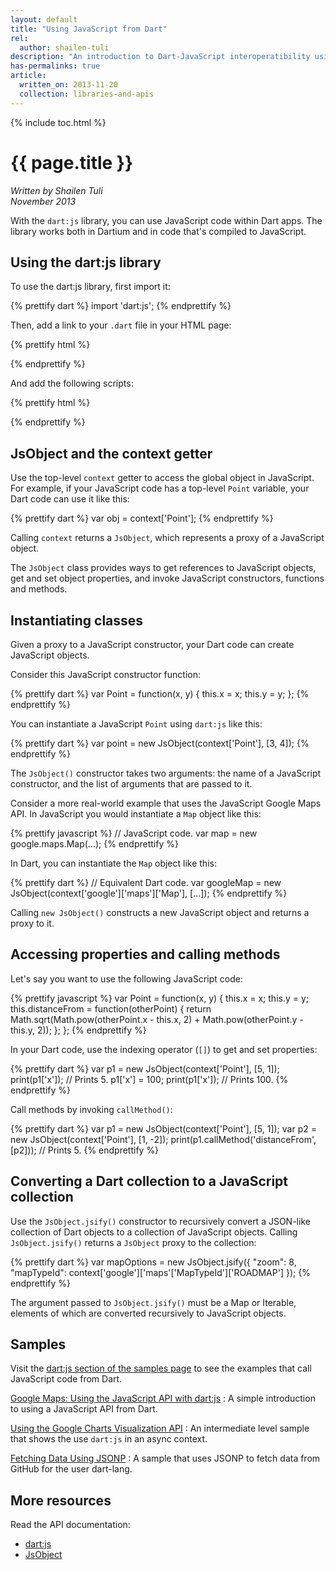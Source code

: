 ```yaml
---
layout: default
title: "Using JavaScript from Dart"
rel:
  author: shailen-tuli
description: "An introduction to Dart-JavaScript interoperatibility using the dart:js library."
has-permalinks: true
article:
  written_on: 2013-11-20
  collection: libraries-and-apis
---
```


{% include toc.html %}

# {{ page.title }}

_Written by Shailen Tuli <br>
November 2013_

With the `dart:js` library,
you can use JavaScript code within Dart apps.
The library works both in Dartium and
in code that's compiled to JavaScript.


## Using the dart:js library

To use the dart:js library, first import it:

{% prettify dart %}
import 'dart:js';
{% endprettify %}

Then, add a link to your `.dart` file in your HTML page:

{% prettify html %}
<script src="myapp.dart" type="application/dart"></script>
{% endprettify %}

And add the following scripts:

{% prettify html %}
<script src="packages/browser/dart.js"></script>
<script src="packages/browser/interop.js"></script>
{% endprettify %}

## JsObject and the context getter

Use the top-level `context` getter to access the global object in JavaScript.
For example,
if your JavaScript code has a top-level `Point` variable,
your Dart code can use it like this:

{% prettify dart %}
var obj = context['Point'];
{% endprettify %}

Calling `context` returns a `JsObject`, which represents a proxy of a
JavaScript object.

The `JsObject` class provides ways to get references to JavaScript objects,
get and set object properties,
and invoke JavaScript constructors, functions and methods.

## Instantiating classes

Given a proxy to a JavaScript constructor, your Dart code can create JavaScript
objects.

Consider this JavaScript constructor function:

{% prettify dart %}
var Point = function(x, y) {
  this.x = x;
  this.y = y;
};
{% endprettify %}

You can instantiate a JavaScript `Point` using `dart:js` like this:

{% prettify dart %}
var point = new JsObject(context['Point'], [3, 4]);
{% endprettify %}

The `JsObject()` constructor takes two arguments: the name of a JavaScript
constructor, and the list of arguments that are passed to it.

Consider a more real-world example that uses the JavaScript Google Maps API.
In JavaScript you would instantiate a `Map` object like this:

{% prettify javascript %}
// JavaScript code.
var map = new google.maps.Map(...);
{% endprettify %}

In Dart, you can instantiate the `Map` object like this:

{% prettify dart %}
// Equivalent Dart code.
var googleMap = new JsObject(context['google']['maps']['Map'], [...]);
{% endprettify %}

Calling `new JsObject()` constructs a new JavaScript object
and returns a proxy to it.

## Accessing properties and calling methods

Let's say you want to use the following JavaScript code:

{% prettify javascript %}
var Point = function(x, y) {
  this.x = x;
  this.y = y;
  this.distanceFrom = function(otherPoint) {
    return Math.sqrt(Math.pow(otherPoint.x - this.x, 2) +
        Math.pow(otherPoint.y - this.y, 2));
  };
};
{% endprettify %}

In your Dart code, use the indexing operator (`[]`) to get and set properties:

{% prettify dart %}
var p1 = new JsObject(context['Point'], [5, 1]);
print(p1['x']); // Prints 5.
p1['x'] = 100;
print(p1['x']); // Prints 100.
{% endprettify %}

Call methods by invoking `callMethod()`:

{% prettify dart %}
var p1 = new JsObject(context['Point'], [5, 1]);
var p2 = new JsObject(context['Point'], [1, -2]);
print(p1.callMethod('distanceFrom', [p2])); // Prints 5.
{% endprettify %}

##  Converting a Dart collection to a JavaScript collection

Use the `JsObject.jsify()` constructor to recursively convert a JSON-like
collection of Dart objects to a collection of
JavaScript objects.
Calling `JsObject.jsify()` returns a `JsObject` proxy to the collection:

{% prettify dart %}
var mapOptions = new JsObject.jsify({
    "zoom": 8,
    "mapTypeId": context['google']['maps'['MapTypeId']['ROADMAP']
});
{% endprettify %}

The argument passed to `JsObject.jsify()` must be a Map or Iterable, elements
of which are converted recursively to JavaScript objects.

## Samples

Visit the
[dart:js section of the samples page](/samples/#using_javascript_from_dart)
to see the examples that call JavaScript code from Dart.

[Google Maps: Using the JavaScript API with dart:js](/samples/google_maps/)
: A simple introduction to using a JavaScript API from Dart.

[Using the Google Charts Visualization API](/samples/gauge/)
: An intermediate level sample that shows the use `dart:js` in an
async context.

[Fetching Data Using JSONP](/samples/jsonp/)
: A sample that uses JSONP to fetch data from GitHub for the user dart-lang.


## More resources


Read the API documentation:

* [dart:js](http://api.dartlang.org/docs/channels/stable/latest/dart_js.html)
* [JsObject](http://api.dartlang.org/docs/channels/stable/latest/dart_js/JsObject.html)
